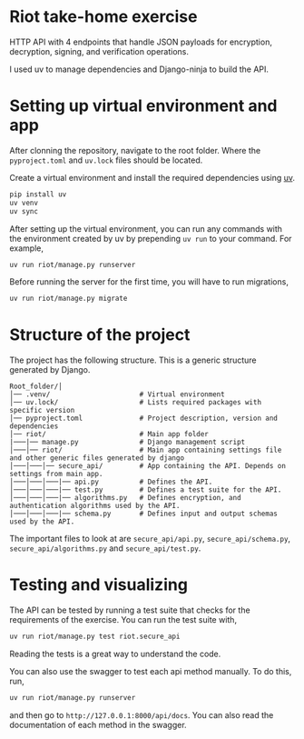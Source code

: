 # Riot take-home exercise

HTTP API with 4 endpoints that handle JSON payloads for encryption, decryption, signing, and verification operations.

I used uv to manage dependencies and Django-ninja to build the API.

# Setting up virtual environment and app

After clonning the repository, navigate to the root folder. Where the `pyproject.toml` and `uv.lock` files should be located.

Create a virtual environment and install the required dependencies using [uv](https://docs.astral.sh/uv/).

```sh
pip install uv
uv venv
uv sync
```

After setting up the virtual environment, you can run any commands with the environment created by uv by prepending `uv run` to your command. For example,

```sh
uv run riot/manage.py runserver
```

Before running the server for the first time, you will have to run migrations,

```sh
uv run riot/manage.py migrate
```

# Structure of the project

The project has the following structure. This is a generic structure generated by Django.

```plaintext
Root_folder/│
│── .venv/                      # Virtual environment
│── uv.lock/                    # Lists required packages with specific version
│── pyproject.toml              # Project description, version and dependencies
│── riot/                       # Main app folder
|───|── manage.py               # Django management script
│───│── riot/                   # Main app containing settings file and other generic files generated by django
│───│───│── secure_api/         # App containing the API. Depends on settings from main app.
│───│───│───|── api.py          # Defines the API.
│───│───│───|── test.py         # Defines a test suite for the API.
│───│───│───|── algorithms.py   # Defines encryption, and authentication algorithms used by the API.
│───│───│───|── schema.py       # Defines input and output schemas used by the API.
```

The important files to look at are `secure_api/api.py`, `secure_api/schema.py`, `secure_api/algorithms.py` and `secure_api/test.py`.

# Testing and visualizing

The API can be tested by running a test suite that checks for the requirements of the exercise. You can run the test suite with,

```sh
uv run riot/manage.py test riot.secure_api
```

Reading the tests is a great way to understand the code.

You can also use the swagger to test each api method manually. To do this, run,

```sh
uv run riot/manage.py runserver
```

and then go to `http://127.0.0.1:8000/api/docs`. You can also read the documentation of each method in the swagger.

